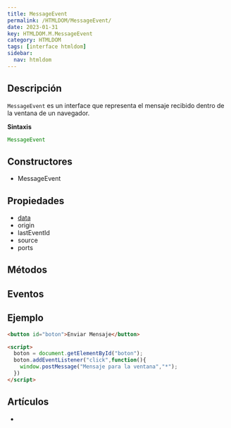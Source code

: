 ```yaml
---
title: MessageEvent
permalink: /HTMLDOM/MessageEvent/
date: 2023-01-31
key: HTMLDOM.M.MessageEvent
category: HTMLDOM
tags: [interface htmldom]
sidebar:
  nav: htmldom
---
```


## **Descripción**


`MessageEvent` es un interface que representa el mensaje recibido dentro de la ventana de un navegador.


**Sintaxis**


```javascript
MessageEvent
```


## **Constructores**

- MessageEvent

## Propiedades

- [data](http://www.w3api.com/HTMLDOM/MessageEvent/data/)
- origin
- lastEventId
- source
- ports

## **Métodos**


## Eventos


## **Ejemplo**


```html
<button id="boton">Enviar Mensaje</button>

<script>
  boton = document.getElementById("boton");
  boton.addEventListener("click",function(){
    window.postMessage("Mensaje para la ventana","*");
  })
</script>
```


## Artículos

- 
